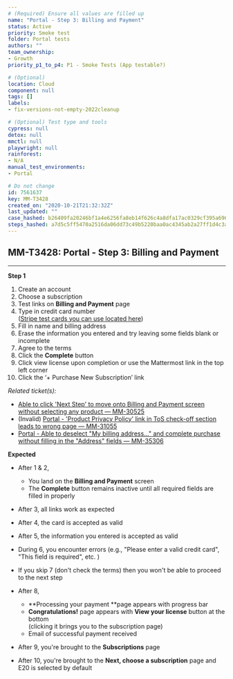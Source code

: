 ```yaml
---
# (Required) Ensure all values are filled up
name: "Portal - Step 3: Billing and Payment"
status: Active
priority: Smoke test
folder: Portal tests
authors: ""
team_ownership: 
- Growth
priority_p1_to_p4: P1 - Smoke Tests (App testable?)

# (Optional)
location: Cloud
component: null
tags: []
labels: 
- fix-versions-not-empty-2022cleanup

# (Optional) Test type and tools
cypress: null
detox: null
mmctl: null
playwright: null
rainforest: 
- N/A
manual_test_environments: 
- Portal

# Do not change
id: 7561637
key: MM-T3428
created_on: "2020-10-21T21:32:32Z"
last_updated: ""
case_hashed: b26409fa20246bf1a4e6256fa8eb14f626c4a8dfa17ac0329cf395a6968c539137e9a89b13e89c109e75d9652e91822d
steps_hashed: a7d5c5ff5470a2516da06dd73c49b5220baa0ac4345ab2a27ff1d4c3a9ed0fa31b9f4b6bf4c789a20daeb9d80a6fa4ce
---
```


<!-- (Auto-generated) Based on frontmatter's "key" and "name" -->

## MM-T3428: Portal - Step 3: Billing and Payment

---

**Step 1**

1. Create an account
2. Choose a subscription
3. Test links on **Billing and Payment** page
4. Type in credit card number
   \
   ([Stripe test cards you can use located here](https://stripe.com/docs/testing#cards))
5. Fill in name and billing address
6. Erase the information you entered and try leaving some fields blank or incomplete
7. Agree to the terms
8. Click the **Complete** button
9. Click view license upon completion or use the Mattermost link in the top left corner
10. Click the ‘+ Purchase New Subscription’ link

_Related ticket(s):_

- [Able to click 'Next Step' to move onto Billing and Payment screen without selecting any product — MM-30525](https://mattermost.atlassian.net/browse/MM-30525)
- (Invalid) [Portal - 'Product Privacy Policy' link in ToS check-off section leads to wrong page — MM-31055](https://mattermost.atlassian.net/browse/MM-31055)
- [Portal - Able to deselect "My billing address…" and complete purchase without filling in the "Address" fields — MM-35306](https://mattermost.atlassian.net/browse/MM-35306)

**Expected**

- After 1 & 2,

  - You land on the **Billing and Payment** screen
  - The **Complete** button remains inactive until all required fields are filled in properly

- After 3, all links work as expected

- After 4, the card is accepted as valid

- After 5, the information you entered is accepted as valid

- During 6, you encounter errors (e.g., "Please enter a valid credit card", "This field is required", etc. )

- If you skip 7 (don't check the terms) then you won't be able to proceed to the next step

- After 8,

  - \*\*Processing your payment \*\*page appears with progress bar
  - **Congratulations!** page appears with **View your license** button at the bottom
    \
    (clicking it brings you to the subscription page)
  - Email of successful payment received

- After 9, you're brought to the **Subscriptions** page

- After 10, you're brought to the **Next, choose a subscription** page and E20 is selected by default
